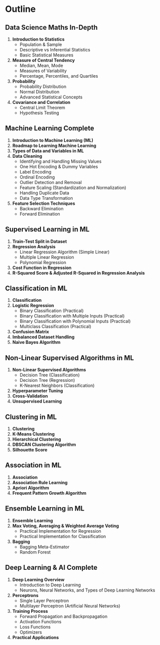 # Outline

## Data Science Maths In-Depth
1. **Introduction to Statistics**
   - Population & Sample
   - Descriptive vs Inferential Statistics
   - Basic Statistical Measures
2. **Measure of Central Tendency**
   - Median, Mean, Mode
   - Measures of Variability
   - Percentage, Percentiles, and Quartiles
3. **Probability**
   - Probability Distribution
   - Normal Distribution
   - Advanced Statistical Concepts
4. **Covariance and Correlation**
   - Central Limit Theorem
   - Hypothesis Testing

## Machine Learning Complete
1. **Introduction to Machine Learning (ML)**
2. **Roadmap to Learning Machine Learning**
3. **Types of Data and Variables in ML**
4. **Data Cleaning**
   - Identifying and Handling Missing Values
   - One Hot Encoding & Dummy Variables
   - Label Encoding
   - Ordinal Encoding
   - Outlier Detection and Removal
   - Feature Scaling (Standardization and Normalization)
   - Handling Duplicate Data
   - Data Type Transformation
5. **Feature Selection Techniques**
   - Backward Elimination
   - Forward Elimination

## Supervised Learning in ML
1. **Train-Test Split in Dataset**
2. **Regression Analysis**
   - Linear Regression Algorithm (Simple Linear)
   - Multiple Linear Regression
   - Polynomial Regression
3. **Cost Function in Regression**
4. **R-Squared Score & Adjusted R-Squared in Regression Analysis**

## Classification in ML
1. **Classification**
2. **Logistic Regression**
   - Binary Classification (Practical)
   - Binary Classification with Multiple Inputs (Practical)
   - Binary Classification with Polynomial Inputs (Practical)
   - Multiclass Classification (Practical)
3. **Confusion Matrix**
4. **Imbalanced Dataset Handling**
5. **Naive Bayes Algorithm**

## Non-Linear Supervised Algorithms in ML
1. **Non-Linear Supervised Algorithms**
   - Decision Tree (Classification)
   - Decision Tree (Regression)
   - K-Nearest Neighbors (Classification)
2. **Hyperparameter Tuning**
3. **Cross-Validation**
4. **Unsupervised Learning**

## Clustering in ML
1. **Clustering**
2. **K-Means Clustering**
3. **Hierarchical Clustering**
4. **DBSCAN Clustering Algorithm**
5. **Silhouette Score**

## Association in ML
1. **Association**
2. **Association Rule Learning**
3. **Apriori Algorithm**
4. **Frequent Pattern Growth Algorithm**

## Ensemble Learning in ML
1. **Ensemble Learning**
2. **Max Voting, Averaging & Weighted Average Voting**
   - Practical Implementation for Regression
   - Practical Implementation for Classification
3. **Bagging**
   - Bagging Meta-Estimator
   - Random Forest

## Deep Learning & AI Complete
1. **Deep Learning Overview**
   - Introduction to Deep Learning
   - Neurons, Neural Networks, and Types of Deep Learning Networks
2. **Perceptrons**
   - Single Layer Perceptron
   - Multilayer Perceptron (Artificial Neural Networks)
3. **Training Process**
   - Forward Propagation and Backpropagation
   - Activation Functions
   - Loss Functions
   - Optimizers
4. **Practical Applications**
